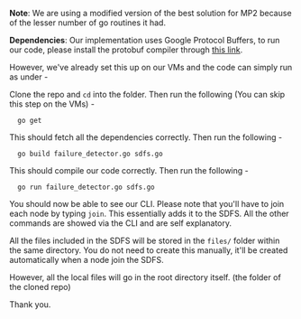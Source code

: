 **Note**: We are using a modified version of the best solution for MP2 because of the lesser number of go routines it had.

**Dependencies**: Our implementation uses Google Protocol Buffers, to run our code, please install the protobuf compiler through [this link](https://github.com/google/protobuf).

However, we've already set this up on our VMs and the code can simply run as under -

Clone the repo and `cd` into the folder. Then run the following (You can skip this step on the VMs) -
```
  go get
```
This should fetch all the dependencies correctly. Then run the following -
```
  go build failure_detector.go sdfs.go
```
This should compile our code correctly. Then run the following -
```
  go run failure_detector.go sdfs.go
```

You should now be able to see our CLI. Please note that you'll have to join each node by typing `join`. This essentially adds it to the SDFS. All the other commands are showed via the CLI and are self explanatory.

All the files included in the SDFS will be stored in the `files/` folder within the same directory. You do not need to create this manually, it'll be created automatically when a node join the SDFS.

However, all the local files will go in the root directory itself. (the folder of the cloned repo)

Thank you.
